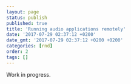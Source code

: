 ```yaml
---
layout: page
status: publish
published: true
title: 'Running audio applications remotely'
date: '2017-07-29 02:37:12 +0200'
date_gmt: '2017-07-29 02:37:12 +0200 +0200'
categories: [rnd]
order: 2
tags: []
---
```


Work in progress.
